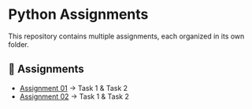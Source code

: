 # Python Assignments

This repository contains multiple assignments, each organized in its own folder.

## 📂 Assignments
- [Assignment 01](./Assignment-01) → Task 1 & Task 2
- [Assignment 02](./Assignment-02) → Task 1 & Task 2
